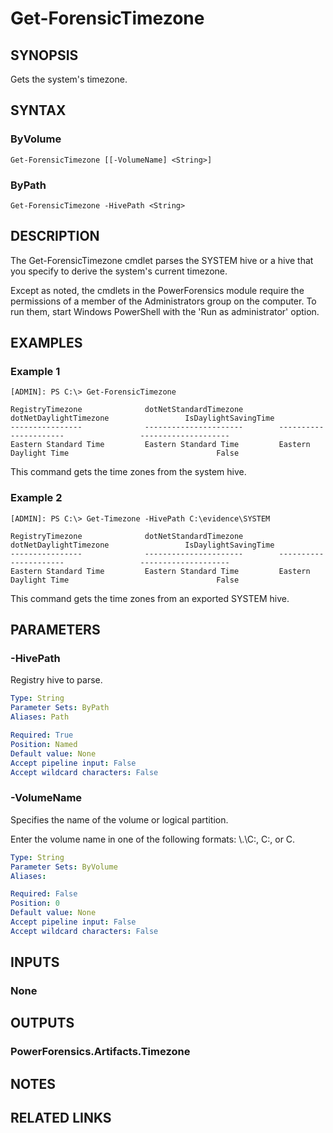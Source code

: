 # Get-ForensicTimezone

## SYNOPSIS
Gets the system's timezone.

## SYNTAX

### ByVolume
```
Get-ForensicTimezone [[-VolumeName] <String>]
```

### ByPath
```
Get-ForensicTimezone -HivePath <String>
```

## DESCRIPTION
The Get-ForensicTimezone cmdlet parses the SYSTEM hive or a hive that you specify to derive the system's current timezone.

Except as noted, the cmdlets in the PowerForensics module require the permissions of a member of the Administrators group on the computer. To run them, start Windows PowerShell with the 'Run as administrator' option.

## EXAMPLES

### Example 1
```
[ADMIN]: PS C:\> Get-ForensicTimezone

RegistryTimezone              dotNetStandardTimezone        dotNetDaylightTimezone                 IsDaylightSavingTime
----------------              ----------------------        ----------------------                 --------------------
Eastern Standard Time         Eastern Standard Time         Eastern Daylight Time                                 False
```

This command gets the time zones from the system hive.

### Example 2
```
[ADMIN]: PS C:\> Get-Timezone -HivePath C:\evidence\SYSTEM

RegistryTimezone              dotNetStandardTimezone        dotNetDaylightTimezone                 IsDaylightSavingTime
----------------              ----------------------        ----------------------                 --------------------
Eastern Standard Time         Eastern Standard Time         Eastern Daylight Time                                 False
```

This command gets the time zones from an exported SYSTEM hive.

## PARAMETERS

### -HivePath
Registry hive to parse.

```yaml
Type: String
Parameter Sets: ByPath
Aliases: Path

Required: True
Position: Named
Default value: None
Accept pipeline input: False
Accept wildcard characters: False
```

### -VolumeName
Specifies the name of the volume or logical partition.

Enter the volume name in one of the following formats: \\.\C:, C:, or C.

```yaml
Type: String
Parameter Sets: ByVolume
Aliases: 

Required: False
Position: 0
Default value: None
Accept pipeline input: False
Accept wildcard characters: False
```

## INPUTS

### None


## OUTPUTS

### PowerForensics.Artifacts.Timezone

## NOTES

## RELATED LINKS

